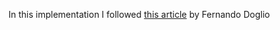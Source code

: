 In this implementation I followed [this article](https://blog.bitsrc.io/demystifying-server-side-rendering-lets-build-our-own-ssr-server-with-node-js-c88c6c1e949d) by Fernando Doglio
